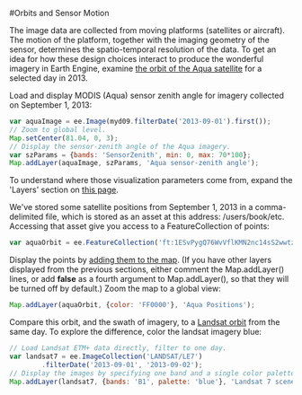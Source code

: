 

#Orbits and Sensor Motion

The image data are collected from moving platforms (satellites or aircraft). The motion of the platform, together with the imaging geometry of the sensor, determines the spatio-temporal resolution of the data. To get an idea for how these design choices interact to produce the wonderful imagery in Earth Engine, examine [the orbit of the Aqua satellite](http://svs.gsfc.nasa.gov/vis/a000000/a003300/a003348/aquacomp720.mp4) for a selected day in 2013.

Load and display MODIS (Aqua) sensor zenith angle for imagery collected on September 1, 2013:

```javascript
var aquaImage = ee.Image(myd09.filterDate('2013-09-01').first());
// Zoom to global level.
Map.setCenter(81.04, 0, 3);
// Display the sensor-zenith angle of the Aqua imagery.
var szParams = {bands: 'SensorZenith', min: 0, max: 70*100};
Map.addLayer(aquaImage, szParams, 'Aqua sensor-zenith angle');
```

To understand where those visualization parameters come from, expand the 'Layers' section on [this page](https://lpdaac.usgs.gov/dataset_discovery/modis/modis_products_table/mod09ga).

We've stored some satellite positions from September 1, 2013 in a comma-delimited file, which is stored as an asset at this address: /users/book/etc. Accessing that asset give you access to a FeatureCollection of points:

```javascript
var aquaOrbit = ee.FeatureCollection('ft:1ESvPygQ76WvVflKMN2nc14sS2wwtzqv3j2ueTqg');
```

Display     the points by [adding them to the map](https://developers.google.com/earth-engine/feature_collections_visualizing). (If you have other layers displayed from the previous sections, either comment the Map.addLayer() lines, or add **false** as a fourth argument to Map.addLayer(), so that they will be turned off by default.) Zoom the map to a global view:

```javascript
Map.addLayer(aquaOrbit, {color: 'FF0000'}, 'Aqua Positions');
```

Compare this orbit, and the swath of imagery, to a [Landsat orbit](http://svs.gsfc.nasa.gov/vis/a010000/a011400/a011481/G2014-016_LDCM_orbit_MASTER_ipod_lg.m4v) from the same day. To explore the difference, color the landsat imagery blue:

```javascript
// Load Landsat ETM+ data directly, filter to one day.
var landsat7 = ee.ImageCollection('LANDSAT/LE7')
		.filterDate('2013-09-01', '2013-09-02');
// Display the images by specifying one band and a single color palette.
Map.addLayer(landsat7, {bands: 'B1', palette: 'blue'}, 'Landsat 7 scenes');
```
